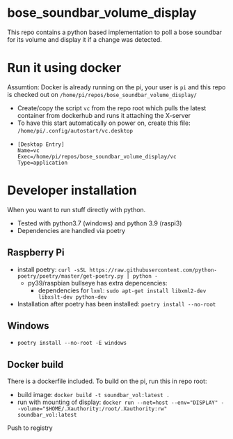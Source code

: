 # bose_soundbar_volume_display

This repo contains a python based implementation to poll a bose soundbar for its volume and display it if a change was detected. 

# Run it using docker
Assumtion: Docker is already running on the pi, your user is `pi` and this repo is checked out on `/home/pi/repos/bose_soundbar_volume_display/`
- Create/copy the script `vc` from the repo root which pulls the latest container from dockerhub and runs it attaching the X-server
- To have this start automatically on power on, create this file: `/home/pi/.config/autostart/vc.desktop`
- ```
  [Desktop Entry]
  Name=vc
  Exec=/home/pi/repos/bose_soundbar_volume_display/vc
  Type=application
  ```


# Developer installation
When you want to run stuff directly with python.

- Tested with python3.7 (windows) and python 3.9 (raspi3)
- Dependencies are handled via poetry

## Raspberry Pi
- install poetry: `curl -sSL https://raw.githubusercontent.com/python-poetry/poetry/master/get-poetry.py | python -`
  - py39/raspbian bullseye has extra depencencies: 
    - dependencies for `lxml`: `sudo apt-get install libxml2-dev libxslt-dev python-dev`
- Installation after poetry has been installed: `poetry install --no-root`

## Windows
- `poetry install --no-root -E windows`

## Docker build 

There is a dockerfile included. To build on the pi, run this in repo root:
- build image: `docker build -t soundbar_vol:latest .`
- run with mounting of display: `docker run --net=host --env="DISPLAY" --volume="$HOME/.Xauthority:/root/.Xauthority:rw" soundbar_vol:latest`

Push to registry

